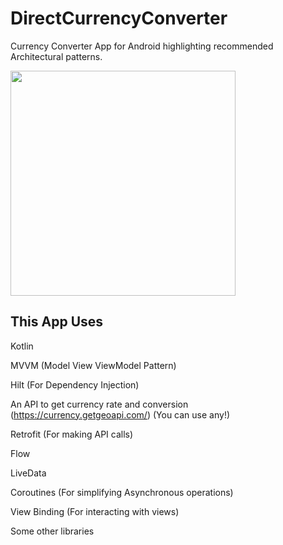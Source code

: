 # DirectCurrencyConverter
Currency Converter App for Android highlighting recommended Architectural patterns.


<img src="https://miro.medium.com/max/1400/1*VyerXSttKlWek9Kub8HoTA.png" width="360" > 

## This App Uses

Kotlin

MVVM (Model View ViewModel Pattern)

Hilt (For Dependency Injection)

An API to get currency rate and conversion (https://currency.getgeoapi.com/) (You can use any!)

Retrofit (For making API calls)

Flow

LiveData

Coroutines (For simplifying Asynchronous operations)

View Binding (For interacting with views)

Some other libraries

